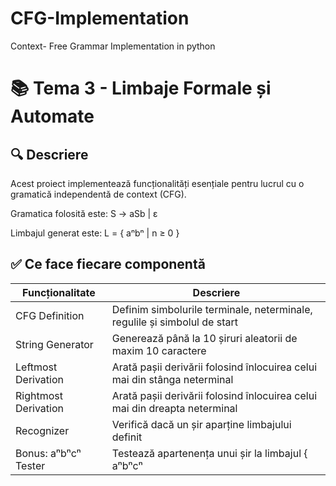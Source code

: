 # CFG-Implementation
Context- Free Grammar Implementation in python

# 📚 Tema 3 - Limbaje Formale și Automate

## 🔍 Descriere

Acest proiect implementează funcționalități esențiale pentru lucrul cu o gramatică independentă de context (CFG).

Gramatica folosită este: S → aSb | ε

Limbajul generat este: L = { aⁿbⁿ | n ≥ 0 }
## ✅ Ce face fiecare componentă

| Funcționalitate       | Descriere |
|-----------------------|-----------|
| CFG Definition        | Definim simbolurile terminale, neterminale, regulile și simbolul de start |
| String Generator      | Generează până la 10 șiruri aleatorii de maxim 10 caractere |
| Leftmost Derivation   | Arată pașii derivării folosind înlocuirea celui mai din stânga neterminal |
| Rightmost Derivation  | Arată pașii derivării folosind înlocuirea celui mai din dreapta neterminal |
| Recognizer            | Verifică dacă un șir aparține limbajului definit |
| Bonus: aⁿbⁿcⁿ Tester   | Testează apartenența unui șir la limbajul { aⁿbⁿcⁿ | n ≥ 1 } — limbaj care **nu este context-free** |
